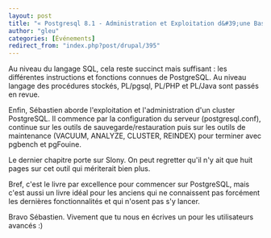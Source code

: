 ```yaml
---
layout: post
title: "« Postgresql 8.1 - Administration et Exploitation d&#39;une Base de Donnees »"
author: "gleu"
categories: [Événements]
redirect_from: "index.php?post/drupal/395"
---
```





<!--more-->


<p>Au niveau du langage SQL, cela reste succinct mais suffisant : les différentes instructions et fonctions connues de PostgreSQL. Au niveau langage des procédures stockés, PL/pgsql, PL/PHP et PL/Java sont passés en revue.</p>

<p>Enfin, Sébastien aborde l'exploitation et l'administration d'un cluster PostgreSQL. Il commence par la configuration du serveur (postgresql.conf), continue sur les outils de sauvegarde/restauration puis sur les outils de maintenance (VACUUM, ANALYZE, CLUSTER, REINDEX) pour terminer avec pgbench et pgFouine.</p>

<p>Le dernier chapitre porte sur Slony. On peut regretter qu'il n'y ait que huit pages sur cet outil qui mériterait bien plus.</p>

<p>Bref, c'est le livre par excellence pour commencer sur PostgreSQL, mais c'est aussi un livre idéal pour les anciens qui ne connaissent pas forcément les dernières fonctionnalités et qui n'osent pas s'y lancer.</p>

<p>Bravo Sébastien. Vivement que tu nous en écrives un pour les utilisateurs avancés :)</p>